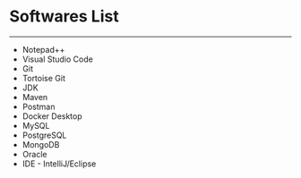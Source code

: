 # Softwares List
------
* Notepad++
* Visual Studio Code
* Git
* Tortoise Git
* JDK
* Maven
* Postman
* Docker Desktop
* MySQL
* PostgreSQL
* MongoDB
* Oracle
* IDE - IntelliJ/Eclipse